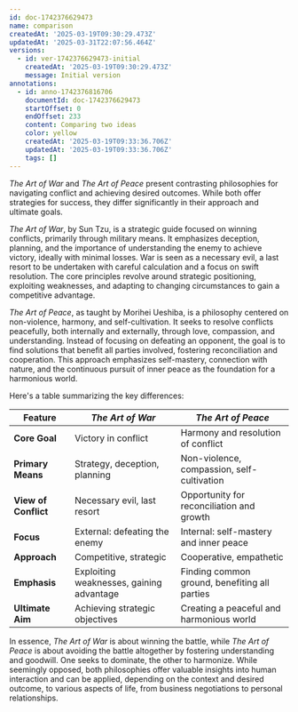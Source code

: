 ```yaml
---
id: doc-1742376629473
name: comparison
createdAt: '2025-03-19T09:30:29.473Z'
updatedAt: '2025-03-31T22:07:56.464Z'
versions:
  - id: ver-1742376629473-initial
    createdAt: '2025-03-19T09:30:29.473Z'
    message: Initial version
annotations:
  - id: anno-1742376816706
    documentId: doc-1742376629473
    startOffset: 0
    endOffset: 233
    content: Comparing two ideas
    color: yellow
    createdAt: '2025-03-19T09:33:36.706Z'
    updatedAt: '2025-03-19T09:33:36.706Z'
    tags: []
---
```

*The Art of War* and *The Art of Peace* present contrasting philosophies for navigating conflict and achieving desired outcomes. While both offer strategies for success, they differ significantly in their approach and ultimate goals.

*The Art of War*, by Sun Tzu, is a strategic guide focused on winning conflicts, primarily through military means. It emphasizes deception, planning, and the importance of understanding the enemy to achieve victory, ideally with minimal losses. War is seen as a necessary evil, a last resort to be undertaken with careful calculation and a focus on swift resolution. The core principles revolve around strategic positioning, exploiting weaknesses, and adapting to changing circumstances to gain a competitive advantage.

*The Art of Peace*, as taught by Morihei Ueshiba, is a philosophy centered on non-violence, harmony, and self-cultivation. It seeks to resolve conflicts peacefully, both internally and externally, through love, compassion, and understanding. Instead of focusing on defeating an opponent, the goal is to find solutions that benefit all parties involved, fostering reconciliation and cooperation. This approach emphasizes self-mastery, connection with nature, and the continuous pursuit of inner peace as the foundation for a harmonious world.

Here's a table summarizing the key differences:

| Feature            | *The Art of War*                        | *The Art of Peace*                           |
|---------------------|-----------------------------------------|----------------------------------------------|
| **Core Goal**       | Victory in conflict                     | Harmony and resolution of conflict         |
| **Primary Means**   | Strategy, deception, planning          | Non-violence, compassion, self-cultivation |
| **View of Conflict**| Necessary evil, last resort             | Opportunity for reconciliation and growth   |
| **Focus**           | External: defeating the enemy          | Internal: self-mastery and inner peace       |
| **Approach**        | Competitive, strategic                  | Cooperative, empathetic                      |
| **Emphasis**        | Exploiting weaknesses, gaining advantage | Finding common ground, benefiting all parties |
| **Ultimate Aim**    | Achieving strategic objectives           | Creating a peaceful and harmonious world    |

In essence, *The Art of War* is about winning the battle, while *The Art of Peace* is about avoiding the battle altogether by fostering understanding and goodwill. One seeks to dominate, the other to harmonize. While seemingly opposed, both philosophies offer valuable insights into human interaction and can be applied, depending on the context and desired outcome, to various aspects of life, from business negotiations to personal relationships.
